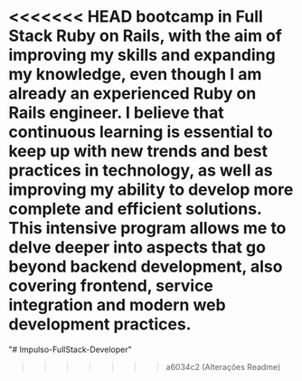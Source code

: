 <<<<<<< HEAD
bootcamp in Full Stack Ruby on Rails, with the aim of improving my skills and expanding my knowledge, even though I am already an experienced Ruby on Rails engineer. I believe that continuous learning is essential to keep up with new trends and best practices in technology, as well as improving my ability to develop more complete and efficient solutions. This intensive program allows me to delve deeper into aspects that go beyond backend development, also covering frontend, service integration and modern web development practices.
=======
"# Impulso-FullStack-Developer" 
>>>>>>> a6034c2 (Alterações Readme)
